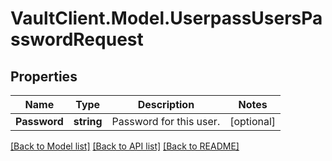 # VaultClient.Model.UserpassUsersPasswordRequest

## Properties

Name | Type | Description | Notes
------------ | ------------- | ------------- | -------------
**Password** | **string** | Password for this user. | [optional] 

[[Back to Model list]](../README.md#documentation-for-models) [[Back to API list]](../README.md#documentation-for-api-endpoints) [[Back to README]](../README.md)

